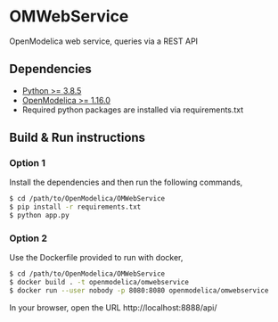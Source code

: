 # OMWebService
OpenModelica web service, queries via a REST API

## Dependencies

- [Python >= 3.8.5](https://www.python.org/)
- [OpenModelica >= 1.16.0](https://openmodelica.org)
- Required python packages are installed via requirements.txt

## Build & Run instructions

### Option 1

Install the dependencies and then run the following commands,

```bash
$ cd /path/to/OpenModelica/OMWebService
$ pip install -r requirements.txt
$ python app.py
```

### Option 2

Use the Dockerfile provided to run with docker,

```bash
$ cd /path/to/OpenModelica/OMWebService
$ docker build . -t openmodelica/omwebservice
$ docker run --user nobody -p 8080:8080 openmodelica/omwebservice
```

In your browser, open the URL http://localhost:8888/api/
